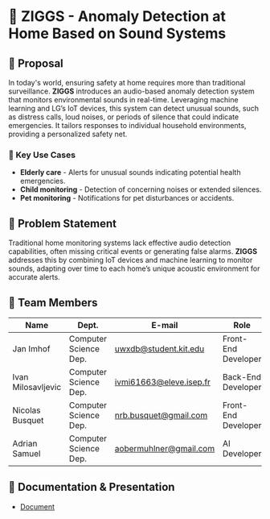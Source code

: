 # 📢 ZIGGS - Anomaly Detection at Home Based on Sound Systems

## 📝 Proposal

In today's world, ensuring safety at home requires more than traditional surveillance. **ZIGGS** introduces an audio-based anomaly detection system that monitors environmental sounds in real-time. Leveraging machine learning and LG’s IoT devices, this system can detect unusual sounds, such as distress calls, loud noises, or periods of silence that could indicate emergencies. It tailors responses to individual household environments, providing a personalized safety net.

### 🔑 Key Use Cases
- **Elderly care** - Alerts for unusual sounds indicating potential health emergencies.
- **Child monitoring** - Detection of concerning noises or extended silences.
- **Pet monitoring** - Notifications for pet disturbances or accidents.

## 🚨 Problem Statement

Traditional home monitoring systems lack effective audio detection capabilities, often missing critical events or generating false alarms. **ZIGGS** addresses this by combining IoT devices and machine learning to monitor sounds, adapting over time to each home’s unique acoustic environment for accurate alerts.

## 👥 Team Members

| Name               | Dept.                       | E-mail                         | Role                  |
|--------------------|-----------------------------|--------------------------------|------------------------|
| Jan Imhof          | Computer Science Dep.       | uwxdb@student.kit.edu          | Front-End Developer   |
| Ivan Milosavljevic | Computer Science Dep.       | ivmi61663@eleve.isep.fr        | Back-End Developer    |
| Nicolas Busquet    | Computer Science Dep.       | nrb.busquet@gmail.com          | Front-End Developer   |
| Adrian Samuel      | Computer Science Dep.       | aobermuhlner@gmail.com         | AI Developer          |

## 📂 Documentation & Presentation

- [Document](https://github.com/Hanyang-Software-Project/documentation)

